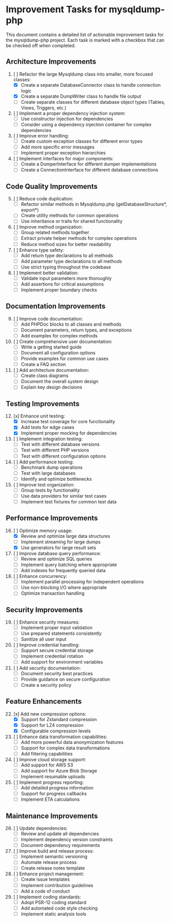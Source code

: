 # Improvement Tasks for mysqldump-php

This document contains a detailed list of actionable improvement tasks for the mysqldump-php project. Each task is marked with a checkbox that can be checked off when completed.

## Architecture Improvements

1. [ ] Refactor the large Mysqldump class into smaller, more focused classes:
   - [x] Create a separate DatabaseConnector class to handle connection logic
   - [x] Create a separate DumpWriter class to handle file output
   - [ ] Create separate classes for different database object types (Tables, Views, Triggers, etc.)

2. [ ] Implement a proper dependency injection system:
   - [ ] Use constructor injection for dependencies
   - [ ] Consider using a dependency injection container for complex dependencies

3. [ ] Improve error handling:
   - [ ] Create custom exception classes for different error types
   - [ ] Add more specific error messages
   - [ ] Implement proper exception hierarchies

4. [ ] Implement interfaces for major components:
   - [ ] Create a DumperInterface for different dumper implementations
   - [ ] Create a ConnectionInterface for different database connections

## Code Quality Improvements

5. [ ] Reduce code duplication:
   - [ ] Refactor similar methods in Mysqldump.php (getDatabaseStructure*, export*)
   - [ ] Create utility methods for common operations
   - [ ] Use inheritance or traits for shared functionality

6. [ ] Improve method organization:
   - [ ] Group related methods together
   - [ ] Extract private helper methods for complex operations
   - [ ] Reduce method sizes for better readability

7. [ ] Enhance type safety:
   - [ ] Add return type declarations to all methods
   - [ ] Add parameter type declarations to all methods
   - [ ] Use strict typing throughout the codebase

8. [ ] Implement better validation:
   - [ ] Validate input parameters more thoroughly
   - [ ] Add assertions for critical assumptions
   - [ ] Implement proper boundary checks

## Documentation Improvements

9. [ ] Improve code documentation:
   - [ ] Add PHPDoc blocks to all classes and methods
   - [ ] Document parameters, return types, and exceptions
   - [ ] Add examples for complex methods

10. [ ] Create comprehensive user documentation:
    - [ ] Write a getting started guide
    - [ ] Document all configuration options
    - [ ] Provide examples for common use cases
    - [ ] Create a FAQ section

11. [ ] Add architecture documentation:
    - [ ] Create class diagrams
    - [ ] Document the overall system design
    - [ ] Explain key design decisions

## Testing Improvements

12. [x] Enhance unit testing:
    - [x] Increase test coverage for core functionality
    - [x] Add tests for edge cases
    - [x] Implement proper mocking for dependencies

13. [ ] Implement integration testing:
    - [ ] Test with different database versions
    - [ ] Test with different PHP versions
    - [ ] Test with different configuration options

14. [ ] Add performance testing:
    - [ ] Benchmark dump operations
    - [ ] Test with large databases
    - [ ] Identify and optimize bottlenecks

15. [ ] Improve test organization:
    - [ ] Group tests by functionality
    - [ ] Use data providers for similar test cases
    - [ ] Implement test fixtures for common test data

## Performance Improvements

16. [ ] Optimize memory usage:
    - [x] Review and optimize large data structures
    - [ ] Implement streaming for large dumps
    - [x] Use generators for large result sets

17. [ ] Improve database query performance:
    - [ ] Review and optimize SQL queries
    - [ ] Implement query batching where appropriate
    - [ ] Add indexes for frequently queried data

18. [ ] Enhance concurrency:
    - [ ] Implement parallel processing for independent operations
    - [ ] Use non-blocking I/O where appropriate
    - [ ] Optimize transaction handling

## Security Improvements

19. [ ] Enhance security measures:
    - [ ] Implement proper input validation
    - [ ] Use prepared statements consistently
    - [ ] Sanitize all user input

20. [ ] Improve credential handling:
    - [ ] Support secure credential storage
    - [ ] Implement credential rotation
    - [ ] Add support for environment variables

21. [ ] Add security documentation:
    - [ ] Document security best practices
    - [ ] Provide guidance on secure configuration
    - [ ] Create a security policy

## Feature Enhancements

22. [x] Add new compression options:
    - [x] Support for Zstandard compression
    - [x] Support for LZ4 compression
    - [x] Configurable compression levels

23. [ ] Enhance data transformation capabilities:
    - [ ] Add more powerful data anonymization features
    - [ ] Support for complex data transformations
    - [ ] Add filtering capabilities

24. [ ] Improve cloud storage support:
    - [ ] Add support for AWS S3
    - [ ] Add support for Azure Blob Storage
    - [ ] Implement resumable uploads

25. [ ] Implement progress reporting:
    - [ ] Add detailed progress information
    - [ ] Support for progress callbacks
    - [ ] Implement ETA calculations

## Maintenance Improvements

26. [ ] Update dependencies:
    - [ ] Review and update all dependencies
    - [ ] Implement dependency version constraints
    - [ ] Document dependency requirements

27. [ ] Improve build and release process:
    - [ ] Implement semantic versioning
    - [ ] Automate release process
    - [ ] Create release notes template

28. [ ] Enhance project management:
    - [ ] Create issue templates
    - [ ] Implement contribution guidelines
    - [ ] Add a code of conduct

29. [ ] Implement coding standards:
    - [ ] Adopt PSR-12 coding standard
    - [ ] Add automated code style checking
    - [ ] Implement static analysis tools
